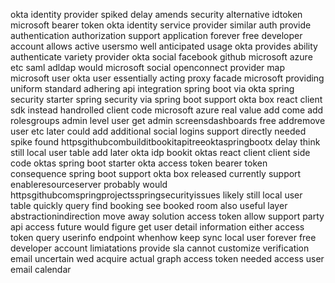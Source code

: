 okta identity provider spiked delay amends security alternative idtoken microsoft bearer token okta identity service provider similar auth provide authentication authorization support application forever free developer account allows active usersmo well anticipated usage okta provides ability authenticate variety provider okta social facebook github microsoft azure etc saml adldap would microsoft social openconnect provider map microsoft user okta user essentially acting proxy facade microsoft providing uniform standard adhering api integration spring boot via okta spring security starter spring security via spring boot support okta box react client sdk instead handrolled client code microsoft azure real value add come add rolesgroups admin level user get admin screensdashboards free addremove user etc later could add additional social logins support directly needed spike found httpsgithubcombuilditbookitapitreeoktaspringbootx delay think still local user table add later okta idp bookit oktas react client client side code oktas spring boot starter okta access token bearer token consequence spring boot support okta box released currently support enableresourceserver probably would httpsgithubcomspringprojectsspringsecurityissues likely still local user table quickly query find booking see booked room also useful layer abstractionindirection move away solution access token allow support party api access future would figure get user detail information either access token query userinfo endpoint whenhow keep sync local user forever free developer account limiatations provide sla cannot customize verification email uncertain wed acquire actual graph access token needed access user email calendar